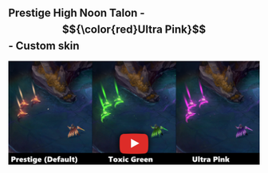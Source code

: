## Prestige High Noon Talon - $${\color{red}Ultra Pink}$$ - Custom skin
[![IMAGE ALT TEXT HERE](./readme_picture.png)](https://www.youtube.com/watch?v=hdWnTyzXnX8)
